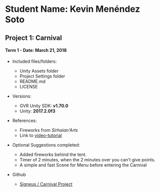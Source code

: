 # Student Name: Kevin Menéndez Soto
## Project 1: Carnival
#### Term 1 - Date: March 21, 2018

- Included files/folders:
	- Unity Assets folder
	- Project Settings folder
	- README.md
	- LICENSE

- Versions:
	- GVR Unity SDK: **v1.70.0**
	- Unity: **2017.2.0f3**


- References:
	- Fireworks from *Sirhaian'Arts*
	- Link to [video-tutorial](https://www.youtube.com/watch?v=zj4Iaq-KrkE&t=6s)
 
- Optional Suggestions completed:
	- Added fireworks behind the tent.
	- Timer of 2 minutes, when the 2 minutes over you can't give points.
	- A simple and fast Scene for Menu before entering the Carnival
	
- Github
	- [Signeus / Carnival Project](https://github.com/signeus/carnival-project)